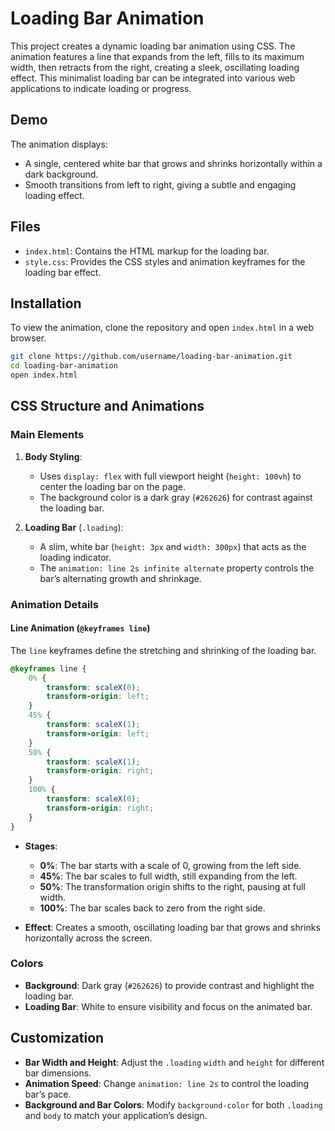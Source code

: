 # Loading Bar Animation

This project creates a dynamic loading bar animation using CSS. The animation features a line that expands from the left, fills to its maximum width, then retracts from the right, creating a sleek, oscillating loading effect. This minimalist loading bar can be integrated into various web applications to indicate loading or progress.

## Demo

The animation displays:
- A single, centered white bar that grows and shrinks horizontally within a dark background.
- Smooth transitions from left to right, giving a subtle and engaging loading effect.

## Files

- `index.html`: Contains the HTML markup for the loading bar.
- `style.css`: Provides the CSS styles and animation keyframes for the loading bar effect.

## Installation

To view the animation, clone the repository and open `index.html` in a web browser.

```bash
git clone https://github.com/username/loading-bar-animation.git
cd loading-bar-animation
open index.html
```

## CSS Structure and Animations

### Main Elements

1. **Body Styling**:
   - Uses `display: flex` with full viewport height (`height: 100vh`) to center the loading bar on the page.
   - The background color is a dark gray (`#262626`) for contrast against the loading bar.

2. **Loading Bar** (`.loading`):
   - A slim, white bar (`height: 3px` and `width: 300px`) that acts as the loading indicator.
   - The `animation: line 2s infinite alternate` property controls the bar’s alternating growth and shrinkage.

### Animation Details

#### Line Animation (`@keyframes line`)

The `line` keyframes define the stretching and shrinking of the loading bar.

```css
@keyframes line {
    0% {
        transform: scaleX(0);
        transform-origin: left;
    }
    45% {
        transform: scaleX(1);
        transform-origin: left;
    }
    50% {
        transform: scaleX(1);
        transform-origin: right;
    }
    100% {
        transform: scaleX(0);
        transform-origin: right;
    }
}
```

- **Stages**:
  - **0%**: The bar starts with a scale of 0, growing from the left side.
  - **45%**: The bar scales to full width, still expanding from the left.
  - **50%**: The transformation origin shifts to the right, pausing at full width.
  - **100%**: The bar scales back to zero from the right side.

- **Effect**: Creates a smooth, oscillating loading bar that grows and shrinks horizontally across the screen.

### Colors

- **Background**: Dark gray (`#262626`) to provide contrast and highlight the loading bar.
- **Loading Bar**: White to ensure visibility and focus on the animated bar.

## Customization

- **Bar Width and Height**: Adjust the `.loading` `width` and `height` for different bar dimensions.
- **Animation Speed**: Change `animation: line 2s` to control the loading bar’s pace.
- **Background and Bar Colors**: Modify `background-color` for both `.loading` and `body` to match your application’s design.

